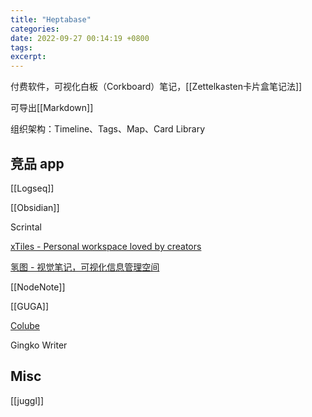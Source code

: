 ```yaml
---
title: "Heptabase"
categories: 
date: 2022-09-27 00:14:19 +0800
tags: 
excerpt: 
---
```


付费软件，可视化白板（Corkboard）笔记，[[Zettelkasten卡片盒笔记法]]

可导出[[Markdown]]

组织架构：Timeline、Tags、Map、Card Library


## 竞品 app

[[Logseq]]

[[Obsidian]]

Scrintal

[xTiles - Personal workspace loved by creators](https://xtiles.app/en)

[氢图 - 视觉笔记，可视化信息管理空间](https://qingtu.co/)

[[NodeNote]]

[[GUGA]]

[Colube](https://colube.cn/)

Gingko Writer

## Misc

[[juggl]]

